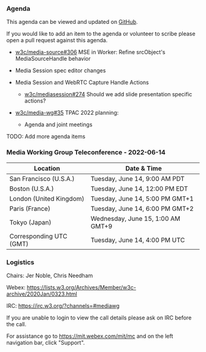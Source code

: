### Agenda

This agenda can be viewed and updated on [GitHub](https://github.com/w3c/media-wg/blob/main/meetings/2022-06-14-Media_Working_Group_Teleconference-agenda.md).

If you would like to add an item to the agenda or volunteer to scribe please open a pull request against this agenda.

* [w3c/media-source#306](https://github.com/w3c/media-source/pull/306) MSE in Worker: Refine srcObject's MediaSourceHandle behavior

* Media Session spec editor changes

* Media Session and WebRTC Capture Handle Actions
  * [w3c/mediasession#274](https://github.com/w3c/mediasession/issues/274) Should we add slide presentation specific actions?

* [w3c/media-wg#35](https://github.com/w3c/media-wg/issues/35) TPAC 2022 planning:
  * Agenda and joint meetings

TODO: Add more agenda items

### Media Working Group Teleconference - 2022-06-14

| Location | Date & Time |
| -------- | ----------- |
| San Francisco (U.S.A.) | Tuesday, June 14, 9:00 AM PDT |
| Boston (U.S.A.) | Tuesday, June 14, 12:00 PM EDT |
| London (United Kingdom) | Tuesday, June 14, 5:00 PM GMT+1 |
| Paris (France) | Tuesday, June 14, 6:00 PM GMT+2 |
| Tokyo (Japan) | Wednesday, June 15, 1:00 AM GMT+9 |
| Corresponding UTC (GMT) | Tuesday, June 14, 4:00 PM UTC |

### Logistics

Chairs: Jer Noble, Chris Needham

Webex: https://lists.w3.org/Archives/Member/w3c-archive/2020Jan/0323.html

IRC: https://irc.w3.org/?channels=#mediawg

If you are unable to login to view the call details please ask on IRC before the call.

For assistance go to https://mit.webex.com/mit/mc  and on the left navigation bar, click "Support".
